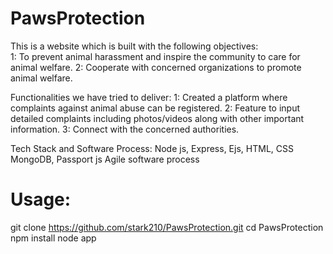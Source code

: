 # PawsProtection
This is a website which is built with the following objectives: <br/>
1: To prevent animal harassment and inspire the community to care for animal welfare.
2: Cooperate with concerned organizations to promote animal welfare.

Functionalities we have tried to deliver:
1: Created a platform where complaints against animal abuse can be registered.
2: Feature to input detailed complaints including photos/videos along with other important information.
3: Connect with the concerned authorities.

Tech Stack and Software Process:
Node js, Express, Ejs, HTML, CSS MongoDB, Passport js
Agile software process

# Usage:
git clone https://github.com/stark210/PawsProtection.git
cd PawsProtection
npm install 
node app
